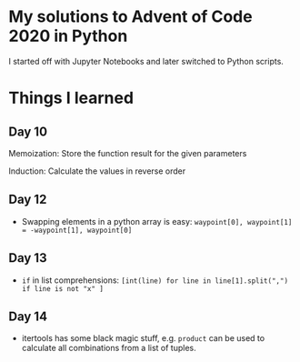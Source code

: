 # My solutions to Advent of Code 2020 in Python

I started off with Jupyter Notebooks and later switched to Python scripts.

# Things I learned

## Day 10

Memoization: Store the function result for the given parameters

Induction: Calculate the values in reverse order


## Day 12

- Swapping elements in a python array is easy: `waypoint[0], waypoint[1] = -waypoint[1], waypoint[0]`

## Day 13

- `if` in list comprehensions: `[int(line) for line in line[1].split(",") if line is not "x" ]`


## Day 14

- itertools has some black magic stuff, e.g. `product` can be used to calculate all combinations from a list of tuples.